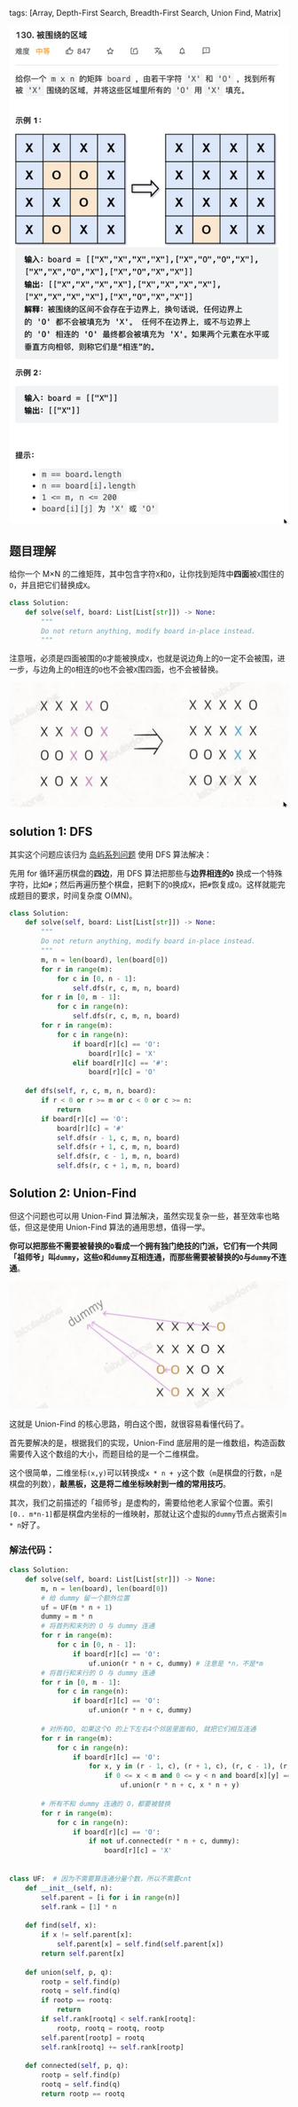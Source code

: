 tags: [Array, Depth-First Search, Breadth-First Search, Union Find, Matrix]

![](https://raw.githubusercontent.com/emmableu/image/master/202208140032722.png)

## 题目理解

给你一个 M×N 的二维矩阵，其中包含字符`X`和`O`，让你找到矩阵中**四面**被`X`围住的`O`，并且把它们替换成`X`。

```python
class Solution:
	def solve(self, board: List[List[str]]) -> None:
        """
        Do not return anything, modify board in-place instead.
        """
```

注意哦，必须是四面被围的`O`才能被换成`X`，也就是说边角上的`O`一定不会被围，进一步，与边角上的`O`相连的`O`也不会被`X`围四面，也不会被替换。

![](https://raw.githubusercontent.com/emmableu/image/master/202208140030060.png)


## solution 1: DFS
其实这个问题应该归为 [岛屿系列问题](https://mp.weixin.qq.com/s?__biz=MzAxODQxMDM0Mw==&mid=2247492234&idx=1&sn=fef28b1ca7639e056104374ddc9fbf0b&scene=21#wechat_redirect) 使用 DFS 算法解决：

先用 for 循环遍历棋盘的**四边**，用 DFS 算法把那些与**边界相连的`O`** 换成一个特殊字符，比如`#`；然后再遍历整个棋盘，把剩下的`O`换成`X`，把`#`恢复成`O`。这样就能完成题目的要求，时间复杂度 O(MN)。
```python
class Solution:
    def solve(self, board: List[List[str]]) -> None:
        """
        Do not return anything, modify board in-place instead.
        """
        m, n = len(board), len(board[0])
        for r in range(m):
            for c in [0, n - 1]:
                self.dfs(r, c, m, n, board)
        for r in [0, m - 1]:
            for c in range(n):
                self.dfs(r, c, m, n, board)
        for r in range(m):
            for c in range(n):
                if board[r][c] == 'O':
                    board[r][c] = 'X'
                elif board[r][c] == '#':
                    board[r][c] = 'O'

    def dfs(self, r, c, m, n, board):
        if r < 0 or r >= m or c < 0 or c >= n:
            return
        if board[r][c] == 'O':
            board[r][c] = '#'
            self.dfs(r - 1, c, m, n, board)
            self.dfs(r + 1, c, m, n, board)
            self.dfs(r, c - 1, m, n, board)
            self.dfs(r, c + 1, m, n, board)
```


## Solution 2: Union-Find
但这个问题也可以用 Union-Find 算法解决，虽然实现复杂一些，甚至效率也略低，但这是使用 Union-Find 算法的通用思想，值得一学。

**你可以把那些不需要被替换的`O`看成一个拥有独门绝技的门派，它们有一个共同「祖师爷」叫`dummy`，这些`O`和`dummy`互相连通，而那些需要被替换的`O`与`dummy`不连通**。

![](https://raw.githubusercontent.com/emmableu/image/master/202208141504796.png)

这就是 Union-Find 的核心思路，明白这个图，就很容易看懂代码了。

首先要解决的是，根据我们的实现，Union-Find 底层用的是一维数组，构造函数需要传入这个数组的大小，而题目给的是一个二维棋盘。

这个很简单，二维坐标`(x,y)`可以转换成`x * n + y`这个数（`m`是棋盘的行数，`n`是棋盘的列数），**敲黑板，这是将二维坐标映射到一维的常用技巧**。

其次，我们之前描述的「祖师爷」是虚构的，需要给他老人家留个位置。索引`[0.. m*n-1]`都是棋盘内坐标的一维映射，那就让这个虚拟的`dummy`节点占据索引`m * n`好了。

### 解法代码：
```python
class Solution:
    def solve(self, board: List[List[str]]) -> None:
        m, n = len(board), len(board[0])
        # 给 dummy 留一个额外位置
        uf = UF(m * n + 1)
        dummy = m * n
        # 将首列和末列的 O 与 dummy 连通
        for r in range(m):
            for c in [0, n - 1]:
                if board[r][c] == 'O':
                    uf.union(r * n + c, dummy) # 注意是 *n，不是*m
        # 将首行和末行的 O 与 dummy 连通
        for r in [0, m - 1]:
            for c in range(n):
                if board[r][c] == 'O':
                    uf.union(r * n + c, dummy)

        # 对所有O, 如果这个O 的上下左右4个邻居里面有O, 就把它们相互连通
        for r in range(m):
            for c in range(n):
                if board[r][c] == 'O':
                    for x, y in (r - 1, c), (r + 1, c), (r, c - 1), (r, c + 1):
                        if 0 <= x < m and 0 <= y < n and board[x][y] == 'O':
                            uf.union(r * n + c, x * n + y)

        # 所有不和 dummy 连通的 O，都要被替换
        for r in range(m):
            for c in range(n):
                if board[r][c] == 'O':
                    if not uf.connected(r * n + c, dummy):
                        board[r][c] = 'X'


class UF:  # 因为不需要算连通分量个数，所以不需要cnt
    def __init__(self, n):
        self.parent = [i for i in range(n)]
        self.rank = [1] * n

    def find(self, x):
        if x != self.parent[x]:
            self.parent[x] = self.find(self.parent[x])
        return self.parent[x]

    def union(self, p, q):
        rootp = self.find(p)
        rootq = self.find(q)
        if rootp == rootq:
            return
        if self.rank[rootq] < self.rank[rootq]:
            rootp, rootq = rootq, rootp
        self.parent[rootp] = rootq
        self.rank[rootq] += self.rank[rootp]

    def connected(self, p, q):
        rootp = self.find(p)
        rootq = self.find(q)
        return rootp == rootq

```
